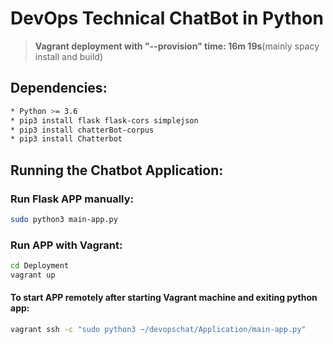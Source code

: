# DevOps Technical ChatBot in Python

> **Vagrant deployment with "--provision" time: 16m 19s**(mainly spacy install and build)

## Dependencies:
```bash
* Python >= 3.6
* pip3 install flask flask-cors simplejson
* pip3 install chatterBot-corpus
* pip3 install Chatterbot
```
## Running the Chatbot Application:

### Run Flask APP manually:
```bash
sudo python3 main-app.py
```

### Run APP with Vagrant:
```bash
cd Deployment
vagrant up
```
#### To start APP remotely after starting Vagrant machine and exiting python app:
```bash
vagrant ssh -c "sudo python3 ~/devopschat/Application/main-app.py"
```
